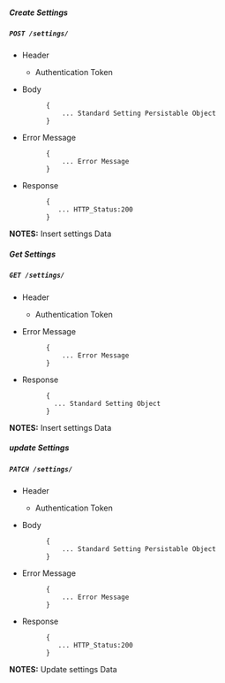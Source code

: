 ##### Create Settings

##### `POST /settings/`
+ Header
	- Authentication Token

+ Body

            {
                ... Standard Setting Persistable Object
            }
+ Error Message

			{
				... Error Message
			}             
+ Response

            {
               ... HTTP_Status:200
            }
**NOTES:** Insert settings Data    

##### Get Settings

##### `GET /settings/`
+ Header
	- Authentication Token

+ Error Message

			{
				... Error Message
			}             
+ Response

            {
              ... Standard Setting Object
			}
**NOTES:** Insert settings Data 

##### update Settings           
            
##### `PATCH /settings/`
+ Header 
	- Authentication Token
	
+ Body

            {
                ... Standard Setting Persistable Object
            }
+ Error Message

			{
				... Error Message
			}             
+ Response

            {
               ... HTTP_Status:200
            }
**NOTES:** Update settings Data 
